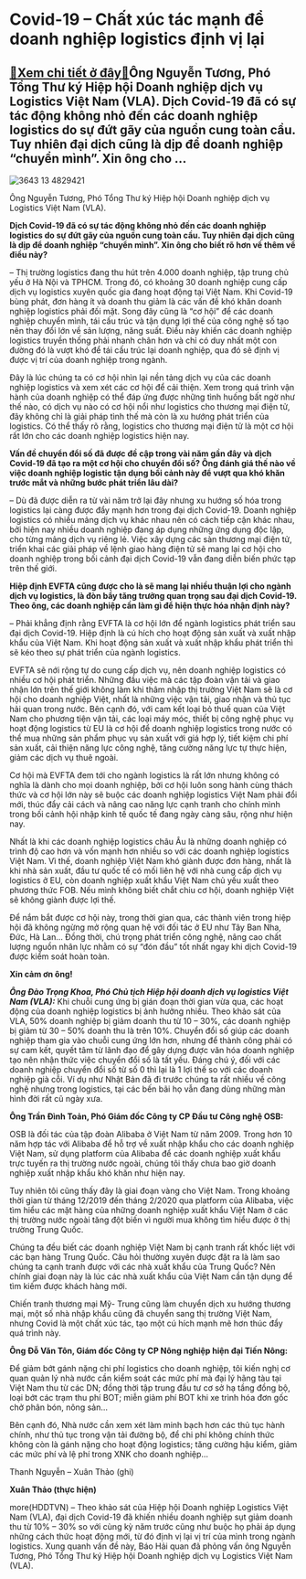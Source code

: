 Covid-19 – Chất xúc tác mạnh để doanh nghiệp logistics định vị lại
==================================================================

[:gift:Xem chi tiết ở đây:gift:](https://hddtvn.com/covid-19-chat-xuc-tac-manh-de-doanh-nghiep-logistics-dinh-vi-lai/)Ông Nguyễn Tương, Phó Tổng Thư ký Hiệp hội Doanh nghiệp dịch vụ Logistics Việt Nam (VLA). Dịch Covid-19 đã có sự tác động không nhỏ đến các doanh nghiệp logistics do sự đứt gãy của nguồn cung toàn cầu. Tuy nhiên đại dịch cũng là dịp để doanh nghiệp “chuyển mình”. Xin ông cho …
-------------------------------------------------------------------------------------------------------------------------------------------------------------------------------------------------------------------------------------------------------------------------------------





![3643 13 4829421](https://hddtvn.com/wp-content/uploads/2021/01/3643_13-_4829421.jpg "Covid-19 - Chất xúc tác mạnh để doanh nghiệp logistics định vị lại")


Ông Nguyễn Tương, Phó Tổng Thư ký Hiệp hội Doanh nghiệp dịch vụ Logistics Việt Nam (VLA).



**Dịch Covid-19 đã có sự tác động không nhỏ đến các doanh nghiệp logistics do sự đứt gãy của nguồn cung toàn cầu. Tuy nhiên đại dịch cũng là dịp để doanh nghiệp “chuyển mình”. Xin ông cho biết rõ hơn về thêm về điều này?**


– Thị trường logistics đang thu hút trên 4.000 doanh nghiệp, tập trung chủ yếu ở Hà Nội và TPHCM. Trong đó, có khoảng 30 doanh nghiệp cung cấp dịch vụ logistics xuyên quốc gia đang hoạt động tại Việt Nam. Khi Covid-19 bùng phát, đơn hàng ít và doanh thu giảm là các vấn đề khó khăn doanh nghiệp logistics phải đối mặt. Song đây cũng là “cơ hội” để các doanh nghiệp chuyển mình, tái cấu trúc và tận dụng lợi thế của công nghệ số tạo nên thay đổi lớn về sản lượng, năng suất. Điều này khiến các doanh nghiệp logistics truyền thống phải nhanh chân hơn và chỉ có duy nhất một con đường đó là vượt khó để tái cấu trúc lại doanh nghiệp, qua đó sẽ định vị được vị trí của doanh nghiệp trong ngành.


Đây là lúc chúng ta có cơ hội nhìn lại nền tảng dịch vụ của các doanh nghiệp logistics và xem xét các cơ hội để cải thiện. Xem trong quá trình vận hành của doanh nghiệp có thể đáp ứng được những tình huống bất ngờ như thế nào, có dịch vụ nào có cơ hội nổi như logistics cho thương mại điện tử, đây không chỉ là giải pháp tình thế mà còn là xu hướng phát triển của logistics. Có thể thấy rõ rằng, logistics cho thương mại điện tử là một cơ hội rất lớn cho các doanh nghiệp logistics hiện nay.


**Vấn đề chuyển đổi số đã được đề cập trong vài năm gần đây và dịch Covid-19 đã tạo ra một cơ hội cho chuyển đổi số? Ông đánh giá thế nào về việc doanh nghiệp logistic tận dụng bối cảnh này để vượt qua khó khăn trước mắt và những bước phát triển lâu dài?**


– Dù đã được diễn ra từ vài năm trở lại đây nhưng xu hướng số hóa trong logistics lại càng được đẩy mạnh hơn trong đại dịch Covid-19. Doanh nghiệp logistics có nhiều mảng dịch vụ khác nhau nên có cách tiếp cận khác nhau, bởi hiện nay nhiều doanh nghiệp đang áp dụng những ứng dụng độc lập, cho từng mảng dịch vụ riêng lẻ. Việc xây dựng các sàn thương mại điện tử, triển khai các giải pháp về lệnh giao hàng điện tử sẽ mang lại cơ hội cho doanh nghiệp trong bối cảnh đại dịch Covid-19 vẫn đang diễn biến phức tạp trên thế giới.


**Hiệp định EVFTA cũng được cho là sẽ mang lại nhiều thuận lợi cho ngành dịch vụ logistics, là đòn bẩy tăng trưởng quan trọng sau đại dịch Covid-19. Theo ông, các doanh nghiệp cần làm gì để hiện thực hóa nhận định này?**


– Phải khẳng định rằng EVFTA là cơ hội lớn để ngành logistics phát triển sau đại dịch Covid-19. Hiệp định là cú hích cho hoạt động sản xuất và xuất nhập khẩu của Việt Nam. Khi hoạt động sản xuất và xuất nhập khẩu phát triển thì sẽ kéo theo sự phát triển của ngành logistics.


EVFTA sẽ nới rộng tự do cung cấp dịch vụ, nên doanh nghiệp logistics có nhiều cơ hội phát triển. Những đầu việc mà các tập đoàn vận tải và giao nhận lớn trên thế giới không làm khi thâm nhập thị trường Việt Nam sẽ là cơ hội cho doanh nghiệp Việt, nhất là những việc vận tải, giao nhận và thủ tục hải quan trong nước. Bên cạnh đó, với cam kết loại bỏ thuế quan của Việt Nam cho phương tiện vận tải, các loại máy móc, thiết bị công nghệ phục vụ hoạt động logistics từ EU là cơ hội để doanh nghiệp logistics trong nước có thể mua những sản phẩm phục vụ sản xuất với giá hợp lý, tiết kiệm chi phí sản xuất, cải thiện năng lực công nghệ, tăng cường năng lực tự thực hiện, giảm các dịch vụ thuê ngoài.


Cơ hội mà EVFTA đem tới cho ngành logistics là rất lớn nhưng không có nghĩa là dành cho mọi doanh nghiệp, bởi cơ hội luôn song hành cùng thách thức và cơ hội lớn này sẽ buộc các doanh nghiệp logistics Việt Nam phải đổi mới, thúc đẩy cải cách và nâng cao năng lực cạnh tranh cho chính mình trong bối cảnh hội nhập kinh tế quốc tế đang ngày càng sâu, rộng như hiện nay.


Nhất là khi các doanh nghiệp logistics châu Âu là những doanh nghiệp có trình độ cao hơn và vốn mạnh hơn nhiều so với các doanh nghiệp logistics Việt Nam. Vì thế, doanh nghiệp Việt Nam khó giành được đơn hàng, nhất là khi nhà sản xuất, đầu tư quốc tế có mối liên hệ với nhà cung cấp dịch vụ logistics ở EU, còn doanh nghiệp xuất khẩu Việt Nam chủ yếu xuất theo phương thức FOB. Nếu mình không biết chắt chiu cơ hội, doanh nghiệp Việt sẽ không giành được lợi thế.


Để nắm bắt được cơ hội này, trong thời gian qua, các thành viên trong hiệp hội đã không ngừng mở rộng quan hệ với đối tác ở EU như Tây Ban Nha, Đức, Hà Lan… Đồng thời, chú trọng phát triển công nghệ, nâng cao chất lượng nguồn nhân lực nhằm có sự “đón đầu” tốt nhất ngay khi dịch Covid-19 được kiểm soát hoàn toàn.


**Xin cảm ơn ông!**





***Ông Đào Trọng Khoa, Phó Chủ tịch Hiệp hội doanh dịch vụ logistics Việt Nam (VLA):*** 
Khi chuỗi cung ứng bị gián đoạn thời gian vừa qua, các hoạt động của doanh nghiệp logistics bị ảnh hưởng nhiều. Theo khảo sát của VLA, 50% doanh nghiệp bị giảm doanh thu từ 10 – 30%, các doanh nghiệp bị giảm từ 30 – 50% doanh thu là trên 10%. Chuyển đổi số giúp các doanh nghiệp tham gia vào chuỗi cung ứng lớn hơn, nhưng để thành công phải có sự cam kết, quyết tâm từ lãnh đạo để gây dựng được văn hóa doanh nghiệp tạo nên nhận thức việc chuyển đổi số là tất yếu. Đáng chú ý, đối với các doanh nghiệp chuyển đổi số từ số 0 thì lại là 1 lợi thế so với các doanh nghiệp già cỗi. Ví dụ như Nhật Bản đã đi trước chúng ta rất nhiều về công nghệ nhưng trong logistics, tại các bến bãi họ vẫn đang dùng những màn hình đời rất cũ ngày xưa.


**Ông Trần Đình Toản, Phó Giám đốc Công ty CP Đầu tư Công nghệ OSB:**


OSB là đối tác của tập đoàn Alibaba ở Việt Nam từ năm 2009. Trong hơn 10 năm hợp tác với Alibaba để hỗ trợ về xuất nhập khẩu cho các doanh nghiệp Việt Nam, sử dụng platform của Alibaba để các doanh nghiệp xuất khẩu trực tuyến ra thị trường nước ngoài, chúng tôi thấy chưa bao giờ doanh nghiệp xuất nhập khẩu khó khăn như hiện nay.


Tuy nhiên tôi cũng thấy đây là giai đoạn vàng cho Việt Nam. Trong khoảng thời gian từ tháng 12/2019 đến tháng 2/2020 qua platform của Alibaba, việc tìm hiểu các mặt hàng của những doanh nghiệp xuất khẩu Việt Nam ở các thị trường nước ngoài tăng đột biến vì người mua không tìm hiểu được ở thị trường Trung Quốc.


Chúng ta đều biết các doanh nghiệp Việt Nam bị cạnh tranh rất khốc liệt với các bạn hàng Trung Quốc. Câu hỏi thường xuyên được đặt ra là làm sao chúng ta cạnh tranh được với các nhà xuất khẩu của Trung Quốc? Nên chính giai đoạn này là lúc các nhà xuất khẩu của Việt Nam cần tận dụng để tìm kiếm được khách hàng mới.


Chiến tranh thương mại Mỹ- Trung cũng làm chuyển dịch xu hướng thương mại, một số nhà nhập khẩu cũng đã chuyển sang thị trường Việt Nam, nhưng Covid là một chất xúc tác, tạo một cú hích mạnh mẽ hơn thúc đẩy quá trình này.


**Ông Đỗ Văn Tôn, Giám đốc Công ty CP Nông nghiệp hiện đại Tiến Nông:**


Để giảm bớt gánh nặng chi phí logistics cho doanh nghiệp, tôi kiến nghị cơ quan quản lý nhà nước cần kiểm soát các mức phí mà đại lý hãng tàu tại Việt Nam thu từ các DN; đồng thời tập trung đầu tư cơ sở hạ tầng đồng bộ, loại bớt các trạm thu phí BOT; miễn giảm phí BOT khi xe trình hóa đơn gốc chở phân bón, nông sản…


Bên cạnh đó, Nhà nước cần xem xét làm minh bạch hơn các thủ tục hành chính, như thủ tục trong vận tải đường bộ, để chi phí không chính thức không còn là gánh nặng cho hoạt động logistics; tăng cường hậu kiểm, giảm các mức phí và lệ phí trong XNK cho doanh nghiệp…


Thanh Nguyễn – Xuân Thảo (ghi)







**Xuân Thảo (thực hiện)**



more(HDDTVN) – Theo khảo sát của Hiệp hội Doanh nghiệp Logistics Việt Nam (VLA), đại dịch Covid-19 đã khiến nhiều doanh nghiệp sụt giảm doanh thu từ 10% – 30% so với cùng kỳ năm trước cũng như buộc họ phải áp dụng những cách thức hoạt động mới, từ đó định vị lại vị trí của mình trong ngành logistics. Xung quanh vấn đề này, Báo Hải quan đã phỏng vấn ông Nguyễn Tương, Phó Tổng Thư ký Hiệp hội Doanh nghiệp dịch vụ Logistics Việt Nam (VLA).


